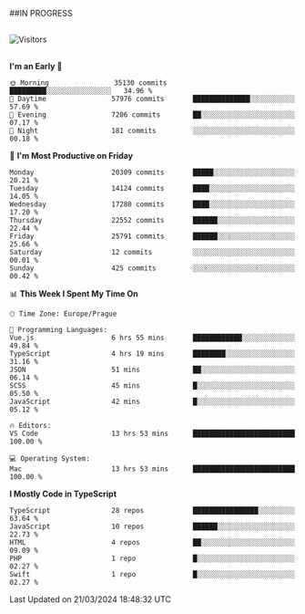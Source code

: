 ##IN PROGRESS
##
![Visitors](https://komarev.com/ghpvc/?username=petrbui&style=for-the-badge&label=Visitors+👀)



##
<!--
[![My GitHub stats](https://github-readme-stats.vercel.app/api?username=petrbui&theme=github_dark)](https://github.com/anuraghazra/github-readme-stats)

[![My wakatime stats](https://github-readme-stats.vercel.app/api/wakatime?username=petrbui&theme=github_dark)](https://github.com/anuraghazra/github-readme-stats)
-->
<!--START_SECTION:waka-->
**I'm an Early 🐤** 

```text
🌞 Morning                35130 commits       █████████░░░░░░░░░░░░░░░░   34.96 % 
🌆 Daytime                57976 commits       ██████████████░░░░░░░░░░░   57.69 % 
🌃 Evening                7206 commits        ██░░░░░░░░░░░░░░░░░░░░░░░   07.17 % 
🌙 Night                  181 commits         ░░░░░░░░░░░░░░░░░░░░░░░░░   00.18 % 
```
📅 **I'm Most Productive on Friday** 

```text
Monday                   20309 commits       █████░░░░░░░░░░░░░░░░░░░░   20.21 % 
Tuesday                  14124 commits       ████░░░░░░░░░░░░░░░░░░░░░   14.05 % 
Wednesday                17280 commits       ████░░░░░░░░░░░░░░░░░░░░░   17.20 % 
Thursday                 22552 commits       ██████░░░░░░░░░░░░░░░░░░░   22.44 % 
Friday                   25791 commits       ██████░░░░░░░░░░░░░░░░░░░   25.66 % 
Saturday                 12 commits          ░░░░░░░░░░░░░░░░░░░░░░░░░   00.01 % 
Sunday                   425 commits         ░░░░░░░░░░░░░░░░░░░░░░░░░   00.42 % 
```


📊 **This Week I Spent My Time On** 

```text
🕑︎ Time Zone: Europe/Prague

💬 Programming Languages: 
Vue.js                   6 hrs 55 mins       ████████████░░░░░░░░░░░░░   49.84 % 
TypeScript               4 hrs 19 mins       ████████░░░░░░░░░░░░░░░░░   31.16 % 
JSON                     51 mins             ██░░░░░░░░░░░░░░░░░░░░░░░   06.14 % 
SCSS                     45 mins             █░░░░░░░░░░░░░░░░░░░░░░░░   05.50 % 
JavaScript               42 mins             █░░░░░░░░░░░░░░░░░░░░░░░░   05.12 % 

🔥 Editors: 
VS Code                  13 hrs 53 mins      █████████████████████████   100.00 % 

💻 Operating System: 
Mac                      13 hrs 53 mins      █████████████████████████   100.00 % 
```

**I Mostly Code in TypeScript** 

```text
TypeScript               28 repos            ████████████████░░░░░░░░░   63.64 % 
JavaScript               10 repos            ██████░░░░░░░░░░░░░░░░░░░   22.73 % 
HTML                     4 repos             ██░░░░░░░░░░░░░░░░░░░░░░░   09.09 % 
PHP                      1 repo              █░░░░░░░░░░░░░░░░░░░░░░░░   02.27 % 
Swift                    1 repo              █░░░░░░░░░░░░░░░░░░░░░░░░   02.27 % 
```




 Last Updated on 21/03/2024 18:48:32 UTC
<!--END_SECTION:waka-->
